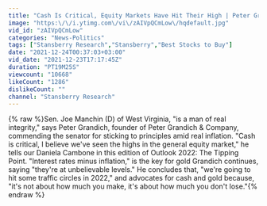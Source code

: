 ```yaml
---
title: "Cash Is Critical, Equity Markets Have Hit Their High | Peter Grandich"
image: "https:\/\/i.ytimg.com\/vi\/zAIVpQCmLow\/hqdefault.jpg"
vid_id: "zAIVpQCmLow"
categories: "News-Politics"
tags: ["Stansberry Research","Stansberry","Best Stocks to Buy"]
date: "2021-12-24T00:37:03+03:00"
vid_date: "2021-12-23T17:17:45Z"
duration: "PT19M25S"
viewcount: "10668"
likeCount: "1286"
dislikeCount: ""
channel: "Stansberry Research"
---
```

{% raw %}Sen. Joe Manchin (D) of West Virginia, &quot;is a man of real integrity,&quot; says Peter Grandich, founder of Peter Grandich &amp; Company, commending the senator for sticking to principles amid real inflation. &quot;Cash is critical, I believe we've seen the highs in the general equity market,&quot; he tells our Daniela Cambone in this edition of Outlook 2022: The Tipping Point. &quot;Interest rates minus inflation,&quot; is the key for gold Grandich continues, saying &quot;they're at unbelievable levels.&quot; He concludes that, &quot;we're going to hit some traffic circles in 2022,&quot; and advocates for cash and gold because, &quot;it's not about how much you make, it's about how much you don't lose.&quot;{% endraw %}
